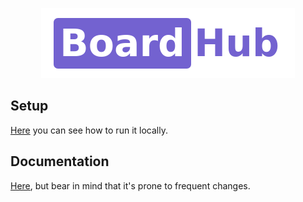 <p align="center">
  <img src=".github/assets/logo-github.png" alt="Board Hub logo" />
</p>

## Setup

[Here](./CONTRIBUTING.md) you can see how to run it locally.

## Documentation

[Here](./docs/README.md), but bear in mind that it's prone to frequent changes.
